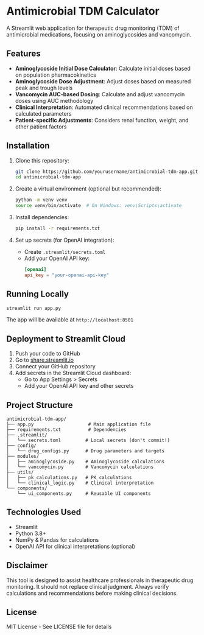# Antimicrobial TDM Calculator

A Streamlit web application for therapeutic drug monitoring (TDM) of antimicrobial medications, focusing on aminoglycosides and vancomycin.

## Features

- **Aminoglycoside Initial Dose Calculator**: Calculate initial doses based on population pharmacokinetics
- **Aminoglycoside Dose Adjustment**: Adjust doses based on measured peak and trough levels
- **Vancomycin AUC-based Dosing**: Calculate and adjust vancomycin doses using AUC methodology
- **Clinical Interpretation**: Automated clinical recommendations based on calculated parameters
- **Patient-specific Adjustments**: Considers renal function, weight, and other patient factors

## Installation

1. Clone this repository:
   ```bash
   git clone https://github.com/yourusername/antimicrobial-tdm-app.git
   cd antimicrobial-tdm-app
   ```

2. Create a virtual environment (optional but recommended):
   ```bash
   python -m venv venv
   source venv/bin/activate  # On Windows: venv\Scripts\activate
   ```

3. Install dependencies:
   ```bash
   pip install -r requirements.txt
   ```

4. Set up secrets (for OpenAI integration):
   - Create `.streamlit/secrets.toml`
   - Add your OpenAI API key:
     ```toml
     [openai]
     api_key = "your-openai-api-key"
     ```

## Running Locally

```bash
streamlit run app.py
```

The app will be available at `http://localhost:8501`

## Deployment to Streamlit Cloud

1. Push your code to GitHub
2. Go to [share.streamlit.io](https://share.streamlit.io)
3. Connect your GitHub repository
4. Add secrets in the Streamlit Cloud dashboard:
   - Go to App Settings > Secrets
   - Add your OpenAI API key and other secrets

## Project Structure

```
antimicrobial-tdm-app/
├── app.py                    # Main application file
├── requirements.txt          # Dependencies
├── .streamlit/              
│   └── secrets.toml         # Local secrets (don't commit!)
├── config/                  
│   └── drug_configs.py      # Drug parameters and targets
├── modules/                 
│   ├── aminoglycoside.py    # Aminoglycoside calculations
│   └── vancomycin.py        # Vancomycin calculations
├── utils/                   
│   ├── pk_calculations.py   # PK calculations
│   └── clinical_logic.py    # Clinical interpretation
└── components/              
    └── ui_components.py     # Reusable UI components
```

## Technologies Used

- Streamlit
- Python 3.8+
- NumPy & Pandas for calculations
- OpenAI API for clinical interpretations (optional)

## Disclaimer

This tool is designed to assist healthcare professionals in therapeutic drug monitoring. It should not replace clinical judgment. Always verify calculations and recommendations before making clinical decisions.

## License

MIT License - See LICENSE file for details
